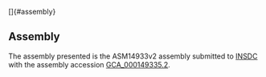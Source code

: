 []{#assembly}

Assembly
--------

The assembly presented is the ASM14933v2 assembly submitted to
[INSDC](http://www.insdc.org) with the assembly accession
[GCA\_000149335.2](http://www.ebi.ac.uk/ena/data/view/GCA_000149335.2).
